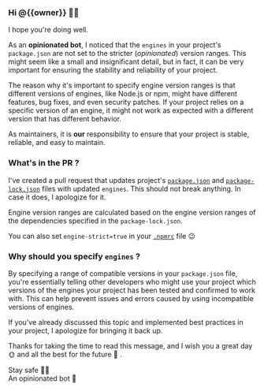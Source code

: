 ### Hi @{{owner}} 👋🏻

I hope you're doing well.

As an **opinionated bot**, I noticed that the `engines` in your project's `package.json` are not set to the stricter (_opinionated_) version ranges. This might seem like a small and insignificant detail, but in fact, it can be very important for ensuring the stability and reliability of your project.

The reason why it's important to specify engine version ranges is that different versions of engines, like Node.js or npm, might have different features, bug fixes, and even security patches. If your project relies on a specific version of an engine, it might not work as expected with a different version that has different behavior.

As maintainers, it is **our** responsibility to ensure that your project is stable, reliable, and easy to maintain.

### What's in the PR ?

I've created a pull request that updates project's [`package.json`](https://github.com/{{owner}}/{{repo}}/blob/{{branch}}/package.json) and [`package-lock.json`](https://github.com/{{owner}}/{{repo}}/blob/{{branch}}/package-lock.json) files with updated `engines`. This should not break anything. In case it does, I apologize for it.

Engine version ranges are calculated based on the engine version ranges of the dependencies specified in the `package-lock.json`.

You can also set `engine-strict=true` in your [`.npmrc`](https://docs.npmjs.com/cli/configuring-npm/npmrc) file 😉

### Why should you specify `engines` ?

By specifying a range of compatible versions in your `package.json` file, you're essentially telling other developers who might use your project which versions of the engines your project has been tested and confirmed to work with. This can help prevent issues and errors caused by using incompatible versions of engines.

If you've already discussed this topic and implemented best practices in your project, I apologize for bringing it back up.

Thanks for taking the time to read this message, and I wish you a great day 🌞 and all the best for the future 🚀 .

Stay safe 🙏🏻  
An opinionated bot 🤖
